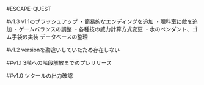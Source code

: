 #ESCAPE-QUEST

#v1.3
v1.1のブラッシュアップ
・簡易的なエンディングを追加
・理科室に敵を追加
・ゲームバランスの調整
    ・各種技の威力計算方式変更
    ・水のペンダント、ゴム手袋の実装
データベースの整理

#v1.2
versionを勘違いしていたため存在しない

##v1.1
3階への階段解放までのプレリリース

##v1.0
ツクールの出力確認
